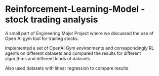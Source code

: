 # Reinforcement-Learning-Model - stock trading analysis

A small part of Engineering Major Project where we discussed the use of Open AI gym tool for trading stocks.

Implemented a set of OpenAI Gym
environments and correspondingly RL agents
on different datasets and compared the results
for different algorithms and different kinds
of datasets

Also used datasets with linear regression to compare results
